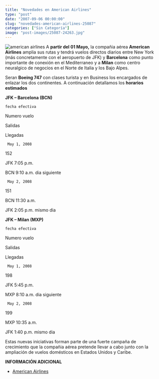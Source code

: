 ```yaml
---
title: "Novedades en American Airlines"
type: "post"
date: "2007-09-06 00:00:00"
slug: "novedades-american-airlines-25087"
categories: ["Sin Categoría"]
image: "post-images/25087-24263.jpg"
---
```


![american airlines](post-images/25087-24263.jpg "american airlines") A **partir del 01 Mayo,**  la compañia aérea **American Airlines** amplia sus rutas y tendrá vuelos directos diarios entre New York (más concretamente con el aeropuerto de JFK) y **Barcelona** como punto importante de conexión en el Mediterraneo y a **Milan** como centro neuralgico de negocios en el Norte de Italia y los Bajo Alpes.

Seran **Boeing 747** con clases turista y en Business los encargados de enlazar los dos continentes. A continuación detallamos los **horarios estimados**

**JFK – Barcelona (BCN)**

    fecha efectiva

  Numero vuelo

  Salidas

  Llegadas

     May 1, 2008

   152

   JFK 7:05 p.m.

   BCN 9:10 a.m. dia siguiente

     May 2, 2008

   151

   BCN 11:30 a.m.

   JFK 2:05 p.m. mismo dia

   **JFK – Milan (MXP)**

    fecha efectiva

  Numero vuelo

  Salidas

  Llegadas

     May 1, 2008

   198

   JFK 5:45 p.m.

   MXP 8:10 a.m. dia siguiente

     May 2, 2008

   199

   MXP 10:35 a.m.

   JFK 1:40 p.m. mismo dia

   Estas nuevas iniciativas forman parte de una fuerte campaña de crecimiento que la compañia aérea pretende llevar a cabo junto con la ampliación de vuelos domésticos en Estados Unidos y Caribe.

**INFORMACIÓN ADICIONAL**

- [American Airlines](http://www.americanairlines.es/index.jhtml;jsessionid=BU4YCN0NI4RD3EAJJN3U1DMQBFFXOVMD)